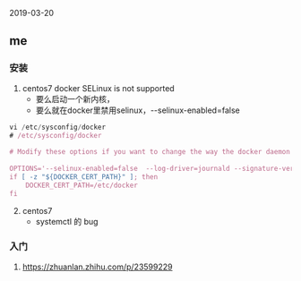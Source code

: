 2019-03-20

## me

### 安装
1. centos7 docker  SELinux is not supported
    - 要么启动一个新内核，
    - 要么就在docker里禁用selinux，--selinux-enabled=false

```javascript
vi /etc/sysconfig/docker
# /etc/sysconfig/docker
 
# Modify these options if you want to change the way the docker daemon runs
 
OPTIONS='--selinux-enabled=false  --log-driver=journald --signature-verification=false'
if [ -z "${DOCKER_CERT_PATH}" ]; then
    DOCKER_CERT_PATH=/etc/docker
fi
```

2. centos7
    - systemctl 的 bug


### 入门
1. https://zhuanlan.zhihu.com/p/23599229